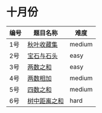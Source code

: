 # 十月份

**编号**|**题目名称**|**难度**
--------|------------|-------
1号|[秋叶收藏集](./第1题%20LCP%2019.%20秋叶收藏集)|medium
2号|[宝石与石头](./第2题%20771.%20宝石与石头)|easy
3号|[两数之和](./第3题%201.%20两数之和)|easy
4号|[两数相加](./第4题%202.%20两数相加)|medium
5号|[四数之和](./第5题%2018.%20四数之和)|medium
6号|[树中距离之和](./第6题%20834.%20树中距离之和)|hard

